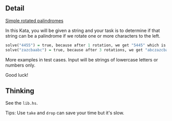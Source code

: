 ## Detail

[Simple rotated palindromes](https://www.codewars.com/kata/simple-rotated-palindromes/train/haskell)

In this Kata, you will be given a string and your task is to determine if that string can be a palindrome if we rotate one or more characters to the left.

```haskell
solve("4455") = true, because after 1 rotation, we get "5445" which is a palindrome
solve("zazcbaabc") = true, because after 3 rotations, we get "abczazcba", a palindrome
```

More examples in test cases. Input will be strings of lowercase letters or numbers only.

Good luck!

## Thinking

See the `lib.hs`.

Tips: Use `take` and `drop` can save your time but it's slow.